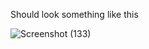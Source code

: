 Should look something like this

![Screenshot (133)](https://user-images.githubusercontent.com/66035537/209368457-565704f5-c90a-42f5-8752-20ee5afe340d.png)
